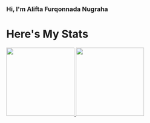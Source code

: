 ### Hi, I'm Alifta Furqonnada Nugraha

# Here's My Stats

<p align="left">
<a href="https://github.com/Alippp1">
  <img height="180em" src="https://github-readme-stats-eight-theta.vercel.app/api?username=Alippp1&show_icons=true&theme=algolia&include_all_commits=true&count_private=true"/>
  <img height="180em" src="https://github-readme-stats-eight-theta.vercel.app/api/top-langs/?username=Alippp1&layout=compact&langs_count=8&theme=algolia"/>
</a>
</p>
